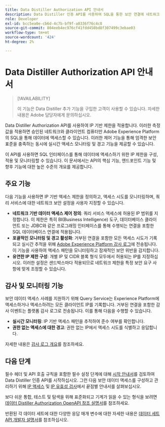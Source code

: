 ```yaml
---
title: Data Distiller Authorization API 안내서
description: Data Distiller 인증 API를 사용하여 SQL을 통한 보안 연결에 네트워크 기반 IP 제한을 적용하는 방법에 대해 알아봅니다. 이 API를 사용하여 Adobe Experience Platform 데이터에 대한 데이터 액세스 제어를 강화합니다.
role: Developer
exl-id: bcc5ea0e-cb6d-4c7b-bf9f-a0336f76c4c8
source-git-commit: 804eeb4ec976cf41fdd450bd8f307499c3ebae03
workflow-type: tm+mt
source-wordcount: '424'
ht-degree: 2%

---
```


# Data Distiller Authorization API 안내서

>[!AVAILABILITY]
>
>이 기능은 Data Distiller 추가 기능을 구입한 고객이 사용할 수 있습니다. 자세한 내용은 Adobe 담당자에게 문의하십시오.

Data Distiller Authorization API를 사용하여 IP 기반 제한을 적용합니다. 이러한 측정값을 적용하면 승인된 네트워크와 클라이언트 컴퓨터만 Adobe Experience Platform의 SQL을 통해 데이터에 액세스할 수 있습니다. 이러한 제어 기능을 통해 엄격한 보안 표준을 충족하는 동시에 실시간 액세스 모니터링 및 경고 기능을 제공할 수 있습니다.

이 API를 사용하면 SQL 인터페이스를 통해 데이터에 액세스하기 위한 IP 제한을 구성, 적용 및 모니터링할 수 있습니다. 이 문서에서는 API의 핵심 기능, 엔드포인트 기능 및 향후 기능에 대한 높은 수준의 개요를 제공합니다.

## 주요 기능

다음 기능을 사용하면 IP 기반 액세스 제한을 정의하고, 액세스 시도를 모니터링하며, 쿼리 서비스에 대한 네트워크 보안 설정을 사용자 지정할 수 있습니다.

- **네트워크 기반 데이터 액세스 제어 정의**: 쿼리 서비스 액세스에 허용된 IP 범위를 지정합니다. 이 제한은 특히 BI(Business Intelligence) 도구, 데이터베이스 클라이언트 또는 JDBC와 같은 프로그래밍 인터페이스를 통해 수행되는 연결을 포함한 SQL 데이터베이스 연결에 적용됩니다.
- **포괄적인 모니터링 및 경고 활성화**: 거부된 연결을 포함한 모든 액세스 시도가 기록되고 실시간 추적을 위해 [Adobe Experience Platform 감사 로그](../../landing/governance-privacy-security/audit-logs/overview.md)에 전송됩니다. 이 기능을 사용하여 액세스 패턴을 모니터링하고 잠재적인 보안 위반을 감지합니다.
- **유연한 IP 제한 구성**: 개별 IP 및 CIDR 블록 형식 모두에서 허용되는 IP를 지정하십시오. 이러한 설정은 샌드박스마다 적용되므로 네트워크 제한을 특정 보안 요구 사항에 맞게 조정할 수 있습니다.

## 감사 및 모니터링 기능

보안 데이터 액세스 사례를 지원하기 위해 Query Service는 Experience Platform에 액세스하거나 액세스하려는 모든 클라이언트 IP를 기록합니다. 거부된 연결을 포함한 감사 이벤트는 플랫폼 감사 로그로 전송됩니다. 이를 통해 다음을 수행할 수 있습니다.

- **실시간 모니터링**: IP 기반 액세스 패턴을 추적하여 준수 여부를 확인합니다.
- **권한 없는 액세스에 대한 경고**: 권한 없는 IP에서 액세스 시도를 식별하고 응답합니다.

자세한 내용은 [감사 로그 개요](../../landing/governance-privacy-security/audit-logs/overview.md)를 참조하세요.

## 다음 단계

필수 헤더 및 API 호출 규칙을 포함한 필수 설정 단계에 대해 [시작 안내서](./getting-started.md)를 검토하여 Data Distiller 인증 API를 시작하십시오. 그런 다음 보안 데이터 액세스를 구성하고 관리하기 위해 [IP 액세스](./ip-access.md) 및 [IP 유효성 검사](./validate.md)에서 끝점별 안내서를 살펴보십시오.

보다 쉬운 통합, 테스트 및 탐색을 위해 표준화되고 기계가 읽을 수 있는 형식을 보려면 [데이터 Distiller Authorization OpenAPI 참조 설명서](https://developer.adobe.com/experience-platform-apis/references/data-distiller-auth/)를 참조하세요.

반환된 각 데이터 세트에 대한 다양한 응답 매개 변수에 대한 자세한 내용은 [데이터 세트 API 개발자 설명서](https://developer.adobe.com/experience-platform-apis/references/catalog/#tag/Datasets/operation/listDatasets)를 참조하십시오.
